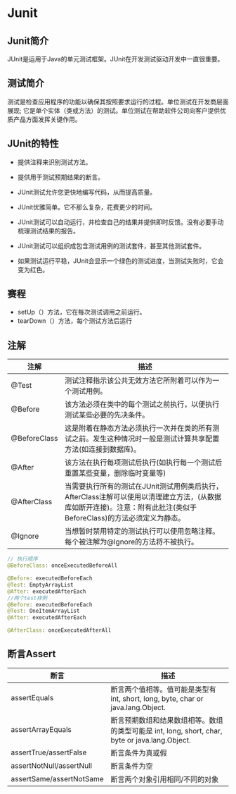 

# Junit
## Junit简介
JUnit是运用于Java的单元测试框架。JUnit在开发测试驱动开发中一直很重要。

## 测试简介

测试是检查应用程序的功能以确保其按照要求运行的过程。单位测试在开发商层面展现; 它是单个实体（类或方法）的测试。单位测试在帮助软件公司向客户提供优质产品方面发挥关键作用。

## JUnit的特性


- 提供注释来识别测试方法。

- 提供用于测试预期结果的断言。

- JUnit测试允许您更快地编写代码，从而提高质量。

- JUnit优雅简单。它不那么复杂，花费更少的时间。

- JUnit测试可以自动运行，并检查自己的结果并提供即时反馈。没有必要手动梳理测试结果的报告。

- JUnit测试可以组织成包含测试用例的测试套件，甚至其他测试套件。

- 如果测试运行平稳，JUnit会显示一个绿色的测试进度，当测试失败时，它会变为红色。

## 赛程

- setUp（）方法，它在每次测试调用之前运行。
- tearDown（）方法，每个测试方法后运行

## 注解

注解 | 描述
--- | --
@Test | 测试注释指示该公共无效方法它所附着可以作为一个测试用例。
@Before | 该方法必须在类中的每个测试之前执行，以便执行测试某些必要的先决条件。
@BeforeClass | 这是附着在静态方法必须执行一次并在类的所有测试之前。发生这种情况时一般是测试计算共享配置方法(如连接到数据库)。
@After | 该方法在执行每项测试后执行(如执行每一个测试后重置某些变量，删除临时变量等)
@AfterClass | 当需要执行所有的测试在JUnit测试用例类后执行，AfterClass注解可以使用以清理建立方法，(从数据库如断开连接)。注意：附有此批注(类似于BeforeClass)的方法必须定义为静态。
@Ignore | 当想暂时禁用特定的测试执行可以使用忽略注释。每个被注解为@Ignore的方法将不被执行。


``` java
// 执行顺序
@BeforeClass: onceExecutedBeforeAll

@Before: executedBeforeEach
@Test: EmptyArrayList
@After: executedAfterEach
//两个test样例
@Before: executedBeforeEach
@Test: OneItemArrayList
@After: executedAfterEach

@AfterClass: onceExecutedAfterAll
```

## 断言Assert 

断言 | 描述
--- | --
assertEquals | 断言两个值相等。值可能是类型有 int, short, long, byte, char or java.lang.Object. 
assertArrayEquals | 断言预期数组和结果数组相等。数组的类型可能是 int, long, short, char, byte or java.lang.Object.
assertTrue/assertFalse | 断言条件为真或假
assertNotNull/assertNull | 断言条件为空
assertSame/assertNotSame | 断言两个对象引用相同/不同的对象

